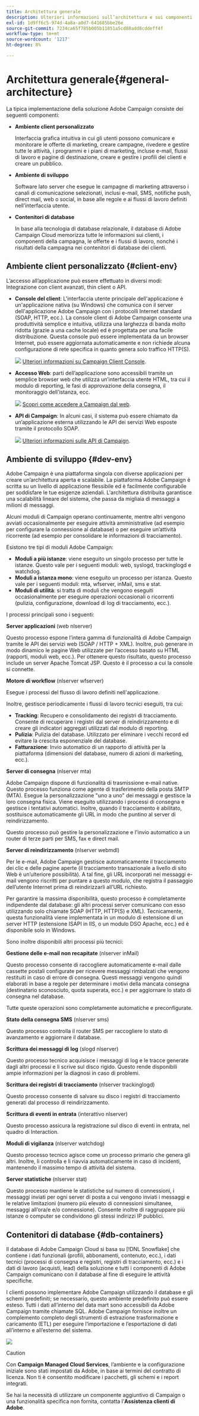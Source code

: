```yaml
---
title: Architettura generale
description: Ulteriori informazioni sull’architettura e sui componenti di Campaign
exl-id: 1d9ff6c5-974d-4a8a-a0d7-641685bbe26e
source-git-commit: 7234ca65f785b005b11851a5cd88add8cddeff4f
workflow-type: tm+mt
source-wordcount: '1217'
ht-degree: 8%

---
```


# Architettura generale{#general-architecture}

La tipica implementazione della soluzione Adobe Campaign consiste dei seguenti componenti:

* **Ambiente client personalizzato**

   Interfaccia grafica intuitiva in cui gli utenti possono comunicare e monitorare le offerte di marketing, creare campagne, rivedere e gestire tutte le attività, i programmi e i piani di marketing, incluse e-mail, flussi di lavoro e pagine di destinazione, creare e gestire i profili dei clienti e creare un pubblico.

* **Ambiente di sviluppo**

   Software lato server che esegue le campagne di marketing attraverso i canali di comunicazione selezionati, inclusi e-mail, SMS, notifiche push, direct mail, web o social, in base alle regole e ai flussi di lavoro definiti nell’interfaccia utente.

* **Contenitori di database**

   In base alla tecnologia di database relazionale, il database di Adobe Campaign Cloud memorizza tutte le informazioni sui clienti, i componenti della campagna, le offerte e i flussi di lavoro, nonché i risultati della campagna nei contenitori di database dei clienti.

## Ambiente client personalizzato {#client-env}

L’accesso all’applicazione può essere effettuato in diversi modi: Integrazione con client avanzati, thin client o API.

* **Console del client**: L&#39;interfaccia utente principale dell&#39;applicazione è un&#39;applicazione nativa (su Windows) che comunica con il server dell&#39;applicazione Adobe Campaign con i protocolli Internet standard (SOAP, HTTP, ecc.). La console client di Adobe Campaign consente una produttività semplice e intuitiva, utilizza una larghezza di banda molto ridotta (grazie a una cache locale) ed è progettata per una facile distribuzione. Questa console può essere implementata da un browser Internet, può essere aggiornata automaticamente e non richiede alcuna configurazione di rete specifica in quanto genera solo traffico HTTP(S).

   ![](../assets/do-not-localize/glass.png) [Ulteriori informazioni su Campaign Client Console](../start/connect.md).

* **Accesso Web**: parti dell’applicazione sono accessibili tramite un semplice browser web che utilizza un’interfaccia utente HTML, tra cui il modulo di reporting, le fasi di approvazione della consegna, il monitoraggio dell’istanza, ecc.

   ![](../assets/do-not-localize/glass.png) [Scopri come accedere a Campaign dal web](../start/connect.md).

* **API di Campaign**: In alcuni casi, il sistema può essere chiamato da un’applicazione esterna utilizzando le API dei servizi Web esposte tramite il protocollo SOAP.

   ![](../assets/do-not-localize/glass.png) [Ulteriori informazioni sulle API di Campaign](../dev/api.md).

## Ambiente di sviluppo {#dev-env}

Adobe Campaign è una piattaforma singola con diverse applicazioni per creare un’architettura aperta e scalabile. La piattaforma Adobe Campaign è scritta su un livello di applicazione flessibile ed è facilmente configurabile per soddisfare le tue esigenze aziendali. L&#39;architettura distribuita garantisce una scalabilità lineare del sistema, che passa da migliaia di messaggi a milioni di messaggi.

Alcuni moduli di Campaign operano continuamente, mentre altri vengono avviati occasionalmente per eseguire attività amministrative (ad esempio per configurare la connessione al database) o per eseguire un’attività ricorrente (ad esempio per consolidare le informazioni di tracciamento).

Esistono tre tipi di moduli Adobe Campaign:

* **Moduli a più istanze**: viene eseguito un singolo processo per tutte le istanze. Questo vale per i seguenti moduli: web, syslogd, trackinglogd e watchdog.
* **Moduli a istanza mono**: viene eseguito un processo per istanza. Questo vale per i seguenti moduli: mta, wfserver, inMail, sms e stat.
* **Moduli di utilità**: si tratta di moduli che vengono eseguiti occasionalmente per eseguire operazioni occasionali o ricorrenti (pulizia, configurazione, download di log di tracciamento, ecc.).

I processi principali sono i seguenti:

**Server applicazioni** (web nlserver)

Questo processo espone l’intera gamma di funzionalità di Adobe Campaign tramite le API dei servizi web (SOAP / HTTP + XML). Inoltre, può generare in modo dinamico le pagine Web utilizzate per l’accesso basato su HTML (rapporti, moduli web, ecc.). Per ottenere questo risultato, questo processo include un server Apache Tomcat JSP. Questo è il processo a cui la console si connette.

**Motore di workflow** (nlserver wfserver)

Esegue i processi del flusso di lavoro definiti nell&#39;applicazione.

Inoltre, gestisce periodicamente i flussi di lavoro tecnici eseguiti, tra cui:

* **Tracking**: Recupero e consolidamento dei registri di tracciamento. Consente di recuperare i registri dal server di reindirizzamento e di creare gli indicatori aggregati utilizzati dal modulo di reporting.
* **Pulizia**: Pulizia del database. Utilizzato per eliminare i vecchi record ed evitare la crescita esponenziale del database.
* **Fatturazione**: Invio automatico di un rapporto di attività per la piattaforma (dimensioni del database, numero di azioni di marketing, ecc.).

**Server di consegna** (nlserver mta)

Adobe Campaign dispone di funzionalità di trasmissione e-mail native. Questo processo funziona come agente di trasferimento della posta SMTP (MTA). Esegue la personalizzazione &quot;uno a uno&quot; dei messaggi e gestisce la loro consegna fisica. Viene eseguito utilizzando i processi di consegna e gestisce i tentativi automatici. Inoltre, quando il tracciamento è abilitato, sostituisce automaticamente gli URL in modo che puntino al server di reindirizzamento.

Questo processo può gestire la personalizzazione e l&#39;invio automatico a un router di terze parti per SMS, fax e direct mail.

**Server di reindirizzamento** (nlserver webmdl)

Per le e-mail, Adobe Campaign gestisce automaticamente il tracciamento dei clic e delle pagine aperte (il tracciamento transazionale a livello di sito Web è un’ulteriore possibilità). A tal fine, gli URL incorporati nei messaggi e-mail vengono riscritti per puntare a questo modulo, che registra il passaggio dell’utente Internet prima di reindirizzarli all’URL richiesto.

Per garantire la massima disponibilità, questo processo è completamente indipendente dal database: gli altri processi server comunicano con esso utilizzando solo chiamate SOAP (HTTP, HTTP(S) e XML). Tecnicamente, questa funzionalità viene implementata in un modulo di estensione di un server HTTP (estensione ISAPI in IIS, o un modulo DSO Apache, ecc.) ed è disponibile solo in Windows.

Sono inoltre disponibili altri processi più tecnici:

**Gestione delle e-mail non recapitate** (nlserver inMail)

Questo processo consente di raccogliere automaticamente e-mail dalle cassette postali configurate per ricevere messaggi rimbalzati che vengono restituiti in caso di errore di consegna. Questi messaggi vengono quindi elaborati in base a regole per determinare i motivi della mancata consegna (destinatario sconosciuto, quota superata, ecc.) e per aggiornare lo stato di consegna nel database.

Tutte queste operazioni sono completamente automatiche e preconfigurate.

**Stato della consegna SMS** (nlserver sms)

Questo processo controlla il router SMS per raccogliere lo stato di avanzamento e aggiornare il database.

**Scrittura dei messaggi di log** (slogd nlserver)

Questo processo tecnico acquisisce i messaggi di log e le tracce generate dagli altri processi e li scrive sul disco rigido. Questo rende disponibili ampie informazioni per la diagnosi in caso di problemi.

**Scrittura dei registri di tracciamento** (nlserver trackinglogd)

Questo processo consente di salvare su disco i registri di tracciamento generati dal processo di reindirizzamento.

**Scrittura di eventi in entrata** (interattivo nlserver)

Questo processo assicura la registrazione sul disco di eventi in entrata, nel quadro di Interaction.

**Moduli di vigilanza** (nlserver watchdog)

Questo processo tecnico agisce come un processo primario che genera gli altri. Inoltre, li controlla e li riavvia automaticamente in caso di incidenti, mantenendo il massimo tempo di attività del sistema.

**Server statistiche** (nlserver stat)

Questo processo mantiene le statistiche sul numero di connessioni, i messaggi inviati per ogni server di posta a cui vengono inviati i messaggi e le relative limitazioni (numero più elevato di connessioni simultanee, messaggi all’ora/e e/o connessione). Consente inoltre di raggruppare più istanze o computer se condividono gli stessi indirizzi IP pubblici.

## Contenitori di database {#db-containers}

Il database di Adobe Campaign Cloud si basa su [!DNL Snowflake] che contiene i dati funzionali (profili, abbonamenti, contenuto, ecc.), i dati tecnici (processi di consegna e registri, registri di tracciamento, ecc.) e i dati di lavoro (acquisti, lead) della soluzione e tutti i componenti di Adobe Campaign comunicano con il database al fine di eseguire le attività specifiche.

I clienti possono implementare Adobe Campaign utilizzando il database e gli schemi predefiniti; se necessario, questo ambiente predefinito può essere esteso. Tutti i dati all’interno del data mart sono accessibili da Adobe Campaign tramite chiamate SQL. Adobe Campaign fornisce inoltre un complemento completo degli strumenti di estrazione trasformazione e caricamento (ETL) per eseguire l’importazione e l’esportazione di dati all’interno e all’esterno del sistema.

![](assets/data-flow-diagram.png)


>[!CAUTION]
>
>Con **Campaign Managed Cloud Services**, l’ambiente e la configurazione iniziale sono stati impostati da Adobe, in base ai termini del contratto di licenza. Non ti è consentito modificare i pacchetti, gli schemi e i report integrati.
>
>Se hai la necessità di utilizzare un componente aggiuntivo di Campaign o una funzionalità specifica non fornita, contatta l’**Assistenza clienti di Adobe**.